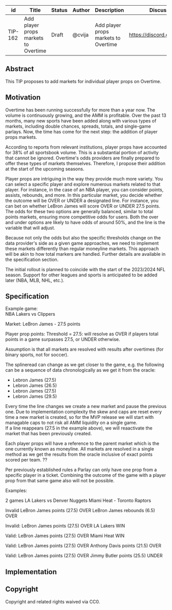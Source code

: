 | id | Title | Status | Author | Description | Discussions to | Created |
| ----------- | ----------- | ----------- | ----------- | ----------- | ----------- | ----------- |
| TIP-162 | Add player props markets to Overtime | Draft | @cvija | Add player props markets to Overtime | https://discord.gg/rPpPcMXSeU | 2022-11-29


## Abstract

This TIP proposes to add markets for individual player props on Overtime.
 
## Motivation
 
Overtime has been running successfully for more than a year now. The volume is continuously growing, and the AMM is profitable. Over the past 13 months, many new sports have been added along with various types of markets, including double chances, spreads, totals, and single-game parlays. Now, the time has come for the next step: the addition of player props markets.

According to reports from relevant institutions, player props have accounted for 38% of all sportsbook volume. This is a substantial portion of activity that cannot be ignored. Overtime's odds providers are finally prepared to offer these types of markets themselves. Therefore, I propose their addition at the start of the upcoming seasons.

Player props are intriguing in the way they provide much more variety. You can select a specific player and explore numerous markets related to that player. For instance, in the case of an NBA player, you can consider points, assists, rebounds, and more. In this particular market, you decide whether the outcome will be OVER or UNDER a designated line. For instance, you can bet on whether LeBron James will score OVER or UNDER 27.5 points. The odds for these two options are generally balanced, similar to total points markets, ensuring more competitive odds for users. Both the over and under options are likely to have odds of around 50%, and the line is the variable that will adjust.

Because not only the odds but also the specific thresholds change on the data provider's side as a given game approaches, we need to implement these markets differently than regular moneyline markets. This approach will be akin to how total markers are handled. Further details are available in the specification section.

The initial rollout is planned to coincide with the start of the 2023/2024 NFL season. Support for other leagues and sports is anticipated to be added later (NBA, MLB, NHL, etc.).
## Specification 

Example game:  
NBA Lakers vs Clippers

Market:
LeBron James - 27.5 points 
     
Player prop points: Threshold = 27.5: will resolve as OVER if players total points in a game surpasses 27.5, or UNDER otherwise.

Assumption is that all markets are resolved with results after overtimes (for binary sports, not for soccer).  

The splineread can change as we get closer to the game, e.g. the following can be a sequence of data chronologically as we get it from the oracle:  
- Lebron James (27.5) 
- Lebron James (26.5)   
- Lebron James (27.5)   
- Lebron James (29.5)  

Every time the line changes we create a new market and pause the previous one. Due to implementation complexity the skew and caps are reset every time a new market is created, so for the MVP release we will start with managable caps to not risk all AMM liquidity on a single game.  
If a line reappears (27.5 in the example above), we will reaactivate the market that has been previously created.  

Each player props will have a reference to the parent market which is the one currently known as moneyline.  All markets are resolved in a single method as we get the results from the oracle inclusive of exact points scored per team. ?? 

Per previously established rules a Parlay can only have one prop from a specific player in a ticket. Combining the outcome of the game with a player prop from that same game also will not be possible.

Examples:

2 games 
LA Lakers vs Denver Nuggets
Miami Heat - Toronto Raptors

Invalid
LeBron James points (27.5) OVER
LeBron James rebounds (6.5) OVER

Invalid:
LeBron James points (27.5) OVER
LA Lakers WIN

Valid:
LeBron James points (27.5) OVER
Miami Heat WIN

Valid:
LeBron James points (27.5) OVER
Anthony Davis points (21.5) OVER

Valid:
LeBron James points (27.5) OVER
Jimmy Butler points (25.5) UNDER



## Implementation


## Copyright
 
Copyright and related rights waived via CC0.
